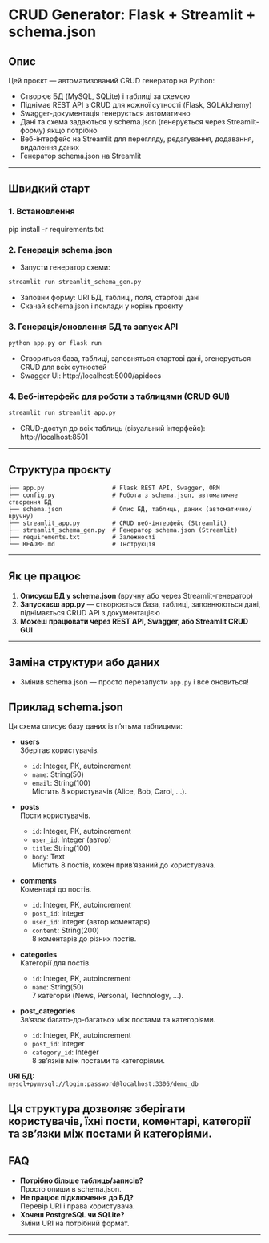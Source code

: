 # CRUD Generator: Flask + Streamlit +  schema.json

## Опис

Цей проєкт — автоматизований CRUD генератор на Python:
- Створює БД (MySQL, SQLite) і таблиці за схемою
- Піднімає REST API з CRUD для кожної сутності (Flask, SQLAlchemy)
- Swagger-документація генерується автоматично
- Дані та схема задаються у schema.json (генерується через Streamlit-форму) якщо потрібно
- Веб-інтерфейс на Streamlit для перегляду, редагування, додавання, видалення даних
- Генератор schema.json на Streamlit

---

## Швидкий старт

### 1. Встановлення
pip install -r requirements.txt

### 2. Генерація schema.json

- Запусти генератор схеми:
```bash
streamlit run streamlit_schema_gen.py
```
- Заповни форму: URI БД, таблиці, поля, стартові дані
- Скачай schema.json і поклади у корінь проєкту

### 3. Генерація/оновлення БД та запуск API
```bash
python app.py or flask run
```
- Створиться база, таблиці, заповняться стартові дані, згенерується CRUD для всіх сутностей
- Swagger UI: http://localhost:5000/apidocs

### 4. Веб-інтерфейс для роботи з таблицями (CRUD GUI)

```bash
streamlit run streamlit_app.py
```

- CRUD-доступ до всіх таблиць (візуальний інтерфейс): http://localhost:8501

---

## Структура проєкту

```
├── app.py                   # Flask REST API, Swagger, ORM
├── config.py                # Робота з schema.json, автоматичне створення БД
├── schema.json              # Опис БД, таблиць, даних (автоматично/вручну)
├── streamlit_app.py         # CRUD веб-інтерфейс (Streamlit)
├── streamlit_schema_gen.py  # Генератор schema.json (Streamlit)
├── requirements.txt         # Залежності
└── README.md                # Інструкція
```

---

## Як це працює

1. **Описуєш БД у schema.json** (вручну або через Streamlit-генератор)
2. **Запускаєш app.py** — створюється база, таблиці, заповнюються дані, піднімається CRUD API з документацією
3. **Можеш працювати через REST API, Swagger, або Streamlit CRUD GUI**

---

## Заміна структури або даних

- Змінив schema.json — просто перезапусти `app.py` і все оновиться!
## Приклад schema.json

Ця схема описує базу даних із п’ятьма таблицями:

- **users**  
  Зберігає користувачів.  
  - `id`: Integer, PK, autoincrement  
  - `name`: String(50)  
  - `email`: String(100)  
  Містить 8 користувачів (Alice, Bob, Carol, ...).

- **posts**  
  Пости користувачів.  
  - `id`: Integer, PK, autoincrement  
  - `user_id`: Integer (автор)  
  - `title`: String(100)  
  - `body`: Text  
  Містить 8 постів, кожен прив’язаний до користувача.

- **comments**  
  Коментарі до постів.  
  - `id`: Integer, PK, autoincrement  
  - `post_id`: Integer  
  - `user_id`: Integer (автор коментаря)  
  - `content`: String(200)  
  8 коментарів до різних постів.

- **categories**  
  Категорії для постів.  
  - `id`: Integer, PK, autoincrement  
  - `name`: String(50)  
  7 категорій (News, Personal, Technology, ...).

- **post_categories**  
  Зв’язок багато-до-багатьох між постами та категоріями.  
  - `id`: Integer, PK, autoincrement  
  - `post_id`: Integer  
  - `category_id`: Integer  
  8 зв’язків між постами та категоріями.

**URI БД:**  
`mysql+pymysql://login:password@localhost:3306/demo_db`

Ця структура дозволяє зберігати користувачів, їхні пости, коментарі, категорії та зв’язки між постами й категоріями.
---

## FAQ

- **Потрібно більше таблиць/записів?**  
  Просто опиши в schema.json.
- **Не працює підключення до БД?**  
  Перевір URI і права користувача.
- **Хочеш PostgreSQL чи SQLite?**  
  Зміни URI на потрібний формат.

---


